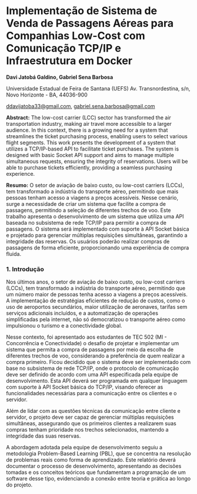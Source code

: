 # Implementação de Sistema de Venda de Passagens Aéreas para Companhias Low-Cost com Comunicação TCP/IP e Infraestrutura em Docker

**Davi Jatobá Galdino, Gabriel Sena Barbosa**

Universidade Estadual de Feira de Santana (UEFS)
Av. Transnordestina, s/n, Novo Horizonte - BA, 44036-900

ddavijatoba33@gmail.com, gabriel.sena.barbosa@gmail.com

**Abstract:** The low-cost carrier (LCC) sector has transformed the air transportation industry, making air travel more accessible to a larger audience. In this context, there is a growing need for a system that streamlines the ticket purchasing process, enabling users to select various flight segments. This work presents the development of a system that utilizes a TCP/IP-based API to facilitate ticket purchases. The system is designed with basic Socket API support and aims to manage multiple simultaneous requests, ensuring the integrity of reservations. Users will be able to purchase tickets efficiently, providing a seamless purchasing experience.

**Resumo:** O setor de aviação de baixo custo, ou low-cost carriers (LCCs), tem transformado a indústria do transporte aéreo, permitindo que mais pessoas tenham acesso a viagens a preços acessíveis. Nesse cenário, surge a necessidade de criar um sistema que facilite a compra de passagens, permitindo a seleção de diferentes trechos de voo. Este trabalho apresenta o desenvolvimento de um sistema que utiliza uma API baseada no subsistema de rede TCP/IP para permitir a compra de passagens. O sistema será implementado com suporte à API Socket básica e projetado para gerenciar múltiplas requisições simultâneas, garantindo a integridade das reservas. Os usuários poderão realizar compras de passagens de forma eficiente, proporcionando uma experiência de compra fluida.

### 1. Introdução

Nos últimos anos, o setor de aviação de baixo custo, ou low-cost carriers (LCCs), tem transformado a indústria do transporte aéreo, permitindo que um número maior de pessoas tenha acesso a viagens a preços acessíveis. A implementação de estratégias eficientes de redução de custos, como o uso de aeroportos secundários, maior utilização de aeronaves, tarifas sem serviços adicionais incluídos, e a automatização de operações simplificadas pela internet, não só democratizou o transporte aéreo como impulsionou o turismo e a conectividade global.

Nesse contexto, foi apresentado aos estudantes de TEC 502 (MI - Concorrência e Conectividade) o desafio de projetar e implementar um sistema que permita a compra de passagens por meio da escolha de diferentes trechos de voo, considerando a preferência de quem realizar a compra primeiro. Ficou decidido que o sistema deve ser implementado com base no subsistema de rede TCP/IP, onde o protocolo de comunicação deve ser definido de acordo com uma API especificada pela equipe de desenvolvimento. Esta API deverá ser programada em qualquer linguagem com suporte à API Socket básica do TCP/IP, visando oferecer as funcionalidades necessárias para a comunicação entre os clientes e o servidor.

Além de lidar com as questões técnicas da comunicação entre cliente e servidor, o projeto deve ser capaz de gerenciar múltiplas requisições simultâneas, assegurando que os primeiros clientes a realizarem suas compras tenham prioridade nos trechos selecionados, mantendo a integridade das suas reservas.

A abordagem adotada pela equipe de desenvolvimento seguiu a metodologia Problem-Based Learning (PBL), que se concentra na resolução de problemas reais como forma de aprendizado. Este relatório deverá documentar o processo de desenvolvimento, apresentando as decisões tomadas e os conceitos teóricos que fundamentam a programação de um software desse tipo, evidenciando a conexão entre teoria e prática ao longo do projeto.

